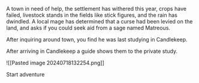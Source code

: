 A town in need of help, the settlement has withered this year, crops have failed, livestock stands in the fields like stick figures, and the rain has dwindled. A local mage has determined that a curse had been levied on the land, and asks if you could seek aid from a sage named Matreous.

After inquiring around town, you find he was last studying in Candlekeep.

After arriving in Candlekeep  a guide shows them to the private study.

![[Pasted image 20240718132254.png]]

Start adventure